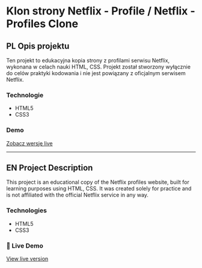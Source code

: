 # Klon strony Netflix - Profile / Netflix - Profiles Clone

## PL Opis projektu

Ten projekt to edukacyjna kopia strony z profilami serwisu Netflix, wykonana w celach nauki HTML, CSS. Projekt został stworzony wyłącznie do celów praktyki kodowania i nie jest powiązany z oficjalnym serwisem Netflix.

### Technologie
- HTML5
- CSS3

###  Demo
[Zobacz wersję live](https://chorobcia09.github.io/netflix-profiles-clone/)

---

## EN Project Description

This project is an educational copy of the Netflix profiles website, built for learning purposes using HTML, CSS. It was created solely for practice and is not affiliated with the official Netflix service in any way.

###  Technologies
- HTML5
- CSS3

### 🔗 Live Demo
[View live version](https://chorobcia09.github.io/netflix-profiles-clone/)
